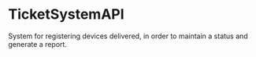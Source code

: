 # TicketSystemAPI
System for registering devices delivered, in order to maintain a status and generate a report.
